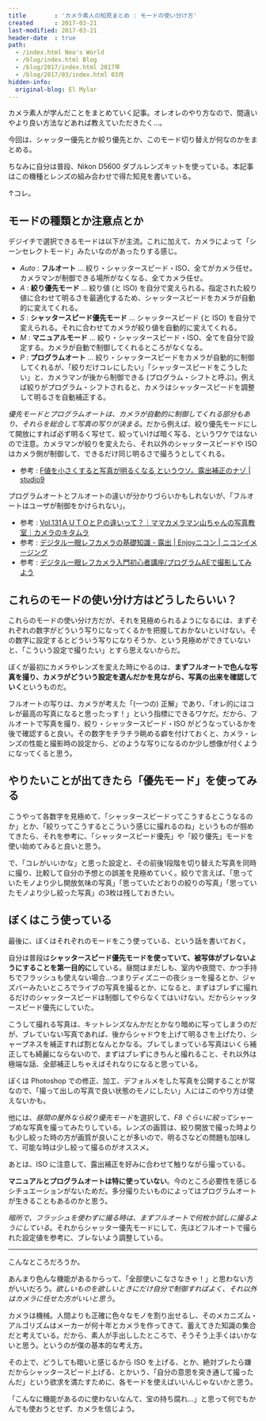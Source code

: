 ```yaml
---
title        : 'カメラ素人の知見まとめ : モードの使い分け方'
created      : 2017-03-21
last-modified: 2017-03-21
header-date  : true
path:
  - /index.html Neo's World
  - /blog/index.html Blog
  - /blog/2017/index.html 2017年
  - /blog/2017/03/index.html 03月
hidden-info:
  original-blog: El Mylar
---
```


カメラ素人が学んだことをまとめていく記事。オレオレのやり方なので、間違いやより良い方法などあれば教えていただきたく…。

今回は、シャッター優先とか絞り優先とか、このモード切り替えが何なのかをまとめる。

ちなみに自分は普段、Nikon D5600 ダブルレンズキットを使っている。本記事はこの機種とレンズの組み合わせで得た知見を書いている。

↑コレ。

## モードの種類とか注意点とか

デジイチで選択できるモードは以下が主流。これに加えて、カメラによって「シーンセレクトモード」みたいなのがあったりする感じ。

- *Auto* : **フルオート** … 絞り・シャッタースピード・ISO、全てがカメラ任せ。カメラマンが制御できる場所がなくなる、全てカメラ任せ。
- *A* : **絞り優先モード** … 絞り値 (と ISO) を自分で変えられる。指定された絞り値に合わせて明るさを最適化するため、シャッタースピードをカメラが自動的に変えてくれる。
- *S* : **シャッタースピード優先モード** … シャッタースピード (と ISO) を自分で変えられる。それに合わせてカメラが絞り値を自動的に変えてくれる。
- *M* : **マニュアルモード** … 絞り・シャッタースピード・ISO、全てを自分で設定する。カメラが自動で制御してくれるところがなくなる。
- *P* : **プログラムオート** … 絞り・シャッタースピードをカメラが自動的に制御してくれるが、「絞りだけコレにしたい」「シャッタースピードをこうしたい」と、カメラマンが後から制御できる (プログラム・シフトと呼ぶ)。例えば絞りがプログラム・シフトされると、カメラはシャッタースピードを調整して明るさを自動補正する。

*優先モードとプログラムオートは、カメラが自動的に制御してくれる部分もあり、それらを総合して写真の写りが決まる*。だから例えば、絞り優先モードにして開放にすれば必ず明るく写せて、絞っていけば暗く写る、というワケではないので注意。カメラマンが絞りを変えたら、それ以外のシャッタースピードや ISO はカメラ側が制御して、できるだけ同じ明るさで撮ろうとしてくれる。

- 参考 : [F値を小さくすると写真が明るくなる というウソ。露出補正のナゾ | studio9](http://photo-studio9.com/exposure_compensation/)

プログラムオートとフルオートの違いが分かりづらいかもしれないが、「フルオートはユーザが制御をかけられない」。

- 参考 : [Vol.131ＡＵＴＯとＰの違いって？｜ママカメラマン山ちゃんの写真教室｜カメラのキタムラ](http://www.kitamura.jp/photo/mamacam/2013/mc131.html)
- 参考 : [デジタル一眼レフカメラの基礎知識 - 露出 | Enjoyニコン | ニコンイメージング](http://www.nikon-image.com/enjoy/phototech/manual/04/06.html)
- 参考 : [デジタル一眼レフカメラ入門初心者講座/プログラムAEで撮影してみよう](http://diji1.ehoh.net/contents/pmode.html)

## これらのモードの使い分け方はどうしたらいい？

これらのモードの使い分け方だが、それを見極められるようになるには、まずそれぞれの数字がどういう写りになってくるかを把握しておかないといけない。その数字に設定するとどういう写りになりそうか、という見極めができていないと、「こういう設定で撮りたい」とすら思えないからだ。

ぼくが最初にカメラやレンズを変えた時にやるのは、**まずフルオートで色んな写真を撮り、カメラがどういう設定を選んだかを見ながら、写真の出来を確認していく**というものだ。

フルオートの写りは、カメラが考えた「(一つの) 正解」であり、「オレ的にはコレが最高の写真になると思ったっす！」という指標にできるワケだ。だから、フルオートで写真を撮り、絞り・シャッタースピード・ISO がどうなっているかを後で確認すると良い。その数字をチラチラ眺める癖を付けておくと、カメラ・レンズの性能と撮影時の設定から、どのような写りになるのか少し想像が付くようになってくると思う。

## やりたいことが出てきたら「優先モード」を使ってみる

こうやって各数字を見極めて、「シャッタースピードってこうするとこうなるのか」とか、「絞りってこうするとこういう感じに撮れるのね」というものが掴めてきたら、それを参考に、「シャッタースピード優先」や「絞り優先」モードを使い始めてみると良いと思う。

で、「コレがいいかな」と思った設定と、その前後1段階を切り替えた写真を同時に撮り、比較して自分の予想との誤差を見極めていく。絞りで言えば、「思っていたモノより少し開放気味の写真」「思っていたどおりの絞りの写真」「思っていたモノより少し絞った写真」の3枚は残しておきたい。

## ぼくはこう使っている

最後に、ぼくはそれぞれのモードをこう使っている、という話を書いておく。

自分は普段は**シャッタースピード優先モードを使っていて、被写体がブレないようにすることを第一目的に**している。昼間はまだしも、室内や夜間で、かつ手持ちでフラッシュも使えない場合…つまりディズニーの夜ショーを撮るとか、ジャズバーみたいところでライブの写真を撮るとか、になると、まずはブレずに撮れるだけのシャッタースピードは制御してやらなくてはいけない。だからシャッタースピード優先にしていた。

こうして撮れる写真は、キットレンズなんかだとかなり暗めに写ってしまうのだが、ブレていない写真であれば、後からシャドウを上げて明るさを上げたり、シャープネスを補正すれば割となんとかなる。ブレてしまっている写真はいくら補正しても綺麗にならないので、まずはブレずにきちんと撮れること、それ以外は極端な話、全部補正しちゃえばそれなりになると思っている。

ぼくは Photoshop での修正、加工、デフォルメをした写真を公開することが常なので、「撮って出しの写真で良い状態のモノにしたい」人にはこのやり方は使えないかも。

他には、*昼間の屋外なら絞り優先モード*を選択して、*F8 ぐらいに絞って*シャープめな写真を撮ってみたりしている。レンズの画質は、絞り開放で撮った時よりも少し絞った時の方が画質が良いことが多いので、明るさなどの問題も加味して、可能な時は少し絞って撮るのがオススメ。

あとは、ISO に注意して、露出補正を好みに合わせて触りながら撮っている。

**マニュアルとプログラムオートは特に使っていない**。今のところ必要性を感じるシチュエーションがないためだ。多分撮りたいものによってはプログラムオートが生きることもあるのかと思う。

*暗所で、フラッシュを使わずに撮る時は、まずフルオートで何枚か試しに撮るようにしている*。それからシャッター優先モードにして、先ほどフルオートで撮られた設定値を参考に、ブレないよう調整している。

-----

こんなところだろうか。

あんまり色んな機能があるからって、「全部使いこなさなきゃ！」と思わない方がいいだろう。*欲しいものを欲しいときにだけ自分で制御すればよく、それ以外はカメラに任せた方がいいと思う*。

カメラは機械。人間よりも正確に色々なモノを割り出せるし、そのメカニズム・アルゴリズムはメーカーが何十年とカメラを作ってきて、蓄えてきた知識の集合だと考えている。だから、素人が手出ししたところで、そうそう上手くはいかないと思う。というのが僕の基本的な考え方。

その上で、どうしても暗いと感じるから ISO を上げる、とか、絶対ブレたら嫌だからシャッタースピード上げる、とかいう、「自分の意思を突き通して撮ったんだ」という欲求を満たすために、各モードを使えばいいんじゃないかと思う。

「こんなに機能があるのに使わないなんて、宝の持ち腐れ…」と思って何でもかんでも使おうとせず、カメラを信じよう。
